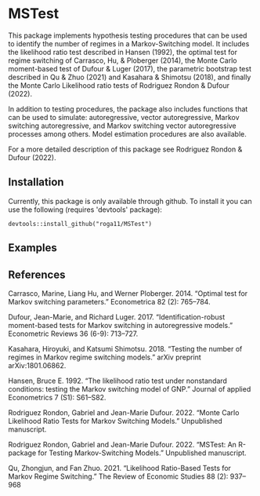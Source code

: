 # MSTest

This package implements hypothesis testing procedures that can be used to identify the number of regimes in a Markov-Switching model. It includes the likelihood ratio test described in Hansen (1992), the optimal test for regime switching of Carrasco, Hu, & Ploberger (2014), the Monte Carlo moment-based test of Dufour & Luger (2017), the parametric bootstrap test described in Qu & Zhuo (2021) and Kasahara & Shimotsu (2018), and finally the Monte Carlo Likelihood ratio tests of Rodriguez Rondon & Dufour (2022). 

In addition to testing procedures, the package also includes functions that can be used to simulate: autoregressive, vector autoregressive, Markov switching autoregressive, and Markov switching vector autoregressive processes among others. Model estimation procedures are also available.

For a more detailed description of this package see Rodriguez Rondon & Dufour (2022).

## Installation

Currently, this package is only available through github. To install it you can use the following (requires 'devtools' package): 

```{r}
devtools::install_github("roga11/MSTest")
```

## Examples



## References

Carrasco, Marine, Liang Hu, and Werner Ploberger. 2014. “Optimal test for Markov switching parameters.” Econometrica 82 (2): 765–784.

Dufour, Jean-Marie, and Richard Luger. 2017. “Identification-robust moment-based tests for Markov switching in autoregressive models.” Econometric Reviews 36 (6-9): 713–727.

Kasahara, Hiroyuki, and Katsumi Shimotsu. 2018. “Testing the number of regimes in Markov regime switching models.” arXiv preprint arXiv:1801.06862.

Hansen, Bruce E. 1992. “The likelihood ratio test under nonstandard conditions: testing the Markov switching model of GNP.” Journal of applied Econometrics 7 (S1): S61–S82.

Rodriguez Rondon, Gabriel and Jean-Marie Dufour. 2022. “Monte Carlo Likelihood Ratio Tests for Markov Switching Models.” Unpublished manuscript.

Rodriguez Rondon, Gabriel and Jean-Marie Dufour. 2022. “MSTest: An R-package for Testing Markov-Switching Models.” Unpublished manuscript.

Qu, Zhongjun, and Fan Zhuo. 2021. “Likelihood Ratio-Based Tests for Markov Regime Switching.” The Review of Economic Studies 88 (2): 937–968
